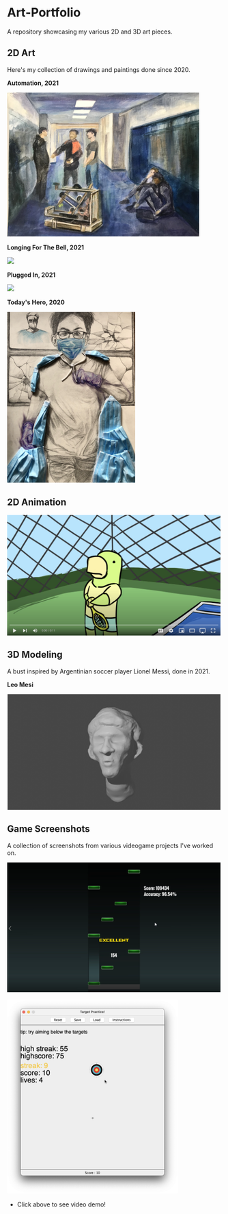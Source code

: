 # Art-Portfolio
A repository showcasing my various 2D and 3D art pieces. 

## 2D Art
Here's my collection of drawings and paintings done since 2020.

**Automation, 2021**

<img src='Art/hallway.jpg' width="450">

**Longing For The Bell, 2021**

<img src='Art/alex.JPG' width="300">

**Plugged In, 2021**

<img src='Art/plugged.JPG' width="300">

**Today's Hero, 2020**

<img src='Art/today.jpg' width="300">

## 2D Animation

[<img src='Art/thumbnail.png' width="500">](https://youtu.be/iGxtbiP9pas)

## 3D Modeling
A bust inspired by Argentinian soccer player Lionel Messi, done in 2021.

**Leo Mesi**

<img src='Art/Lionel.PNG' width="500" height="270">

## Game Screenshots
A collection of screenshots from various videogame projects I've worked on.

<img src='Art/rhythmpro.png' width="500">

[<img src='Art/target.png' width="400">](https://youtu.be/hllgDSSIdjw)
- Click above to see video demo!





